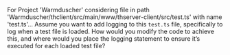 For Project 'Warmduscher' considering file in path 'Warmduscher/thclient/src/main/www/thserver-client/src/test.ts' with name 'test.ts'... 
Assume you want to add logging to this `test.ts` file, specifically to log when a test file is loaded. How would you modify the code to achieve this, and where would you place the logging statement to ensure it’s executed for each loaded test file?